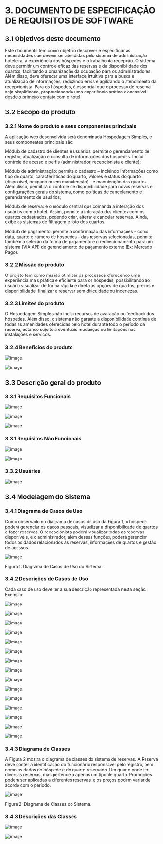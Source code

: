 # 3. DOCUMENTO DE ESPECIFICAÇÃO DE REQUISITOS DE SOFTWARE 


## 3.1 Objetivos deste documento 

Este documento tem como objetivo descrever e especificar as necessidades que devem ser atendidas pelo sistema de administração hoteleira, a experiência dos hóspedes e o trabalho da recepção. O sistema deve permitir um controle eficaz das reservas e da disponibilidade dos quartos, facilitando a organização da ocupação para os administradores. Além disso, deve oferecer uma interface intuitiva para a busca e atualização de informações, reduzindo erros e agilizando o atendimento da recepcionista. Para os hóspedes, é essencial que o processo de reserva seja simplificado, proporcionando uma experiência prática e acessível desde o primeiro contato com o hotel. 

 

## 3.2 Escopo do produto 


### 3.2.1 Nome do produto e seus componentes principais 

A aplicação web desenvolvida será denominada Hospedagem Simples, e seus componentes principais são: 

Módulo de cadastro de clientes e usuários: permite o gerenciamento de registro, atualização e consulta de informações dos hóspedes. Inclui controle de acesso e perfis (administrador, recepcionista e cliente); 

Módulo de administração: permite o cadastro – incluindo informações como tipo de quarto, características do quarto, valores e status do quarto (disponível, ocupado ou em manutenção) - e manutenção dos quartos. Além disso, permitirá o controle de disponibilidade para novas reservas e configurações gerais do sistema, como políticas de cancelamento e gerenciamento de usuários; 

Módulo de reserva: é o módulo central que comanda a interação dos usuários com o hotel. Assim, permite a interação dos clientes com os quartos cadastrados, podendo criar, alterar e cancelar reservas. Ainda, exibe os sistemas de filtragem e foto dos quartos. 

Módulo de pagamento: permite a confirmação das informações - como data, quarto e número de hóspedes - das reservas selecionadas, permite também a seleção da forma de pagamento e o redirecionamento para um sistema (VIA API) de gerenciamento de pagamento externo (Ex: Mercado Pago). 

 

### 3.2.2 Missão do produto 

O projeto tem como missão otimizar os processos oferecendo uma experiência mais prática e eficiente para os hóspedes, possibilitando ao usuário visualizar de forma rápida e direta as opções de quartos, preços e disponibilidade, finalizar e reservar sem dificuldade ou incertezas. 

 

### 3.2.3 Limites do produto 

O Hospedagem Simples não inclui recursos de avaliação ou feedback dos hóspedes. Além disso, o sistema não garante a disponibilidade contínua de todas as amenidades oferecidas pelo hotel durante todo o período da reserva, estando sujeito a eventuais mudanças ou limitações nas instalações e serviços. 

### 3.2.4 Benefícios do produto 

 ![image](https://github.com/user-attachments/assets/34b92d2d-4fa8-4200-8a8d-e5fdc56d8fd3)

![image](https://github.com/user-attachments/assets/228cbfc5-4ba6-4827-992d-251614b08649)



## 3.3 Descrição geral do produto 

 

### 3.3.1 Requisitos Funcionais 

 ![image](https://github.com/user-attachments/assets/73290944-c76e-43ec-80d2-704b0912c034)


 ![image](https://github.com/user-attachments/assets/9ddcdeeb-e2dc-4565-b47f-9c311c4484c8)


![image](https://github.com/user-attachments/assets/aacc8d7a-15c2-48a8-b113-7e698482c4eb)

 

### 3.3.1 Requisitos Não Funcionais 

 
![image](https://github.com/user-attachments/assets/c13c2d10-3060-4aca-a6de-33beabf7e9c0)



![image](https://github.com/user-attachments/assets/aeacdd16-c1bb-4b13-bbb0-f529872c065d)



### 3.3.2 Usuários  

 ![image](https://github.com/user-attachments/assets/b8660e1b-829e-40b6-a24e-b1e8151d97d5)


## 3.4 Modelagem do Sistema 

 

### 3.4.1 Diagrama de Casos de Uso 

Como observado no diagrama de casos de uso da Figura 1, o hóspede poderá gerenciar os dados pessoais, visualizar a disponibilidade de quartos e fazer reservas. O recepcionista poderá visualizar todas as reservas disponíveis, e o administrador, além dessas funções, poderá gerenciar todos os dados relacionados às reservas, informações de quartos e gestão de acessos. 

 
![image](https://github.com/user-attachments/assets/ccf6a084-f7ca-434b-8282-e808d9de077f)



Figura 1: Diagrama de Casos de Uso do Sistema. 

### 3.4.2 Descrições de Casos de Uso 

 

Cada caso de uso deve ter a sua descrição representada nesta seção. Exemplo: 

![image](https://github.com/user-attachments/assets/daea76ff-a708-43a9-a689-c7c38f520b9b)




![image](https://github.com/user-attachments/assets/e0424cb7-ce8a-42a9-92d6-c512770b0841)




![image](https://github.com/user-attachments/assets/b8adefc5-f6b3-460d-aed9-f3ebf203ad67)




![image](https://github.com/user-attachments/assets/aa5d9973-cc2c-4bf7-863f-dbe60a6f746f)




![image](https://github.com/user-attachments/assets/36d933db-422a-4179-8d19-2b0ee75be033)




![image](https://github.com/user-attachments/assets/8561d7ff-c0ca-441d-8b68-a03d83c0fee1)




![image](https://github.com/user-attachments/assets/7ef17311-556e-488b-87c2-c67b8885fa50)




![image](https://github.com/user-attachments/assets/c2f7b74f-8120-4323-ba80-3c7ddff8106b)




![image](https://github.com/user-attachments/assets/ecb462ef-a3f3-406d-96ae-011837c609b3)



![image](https://github.com/user-attachments/assets/062317c1-188c-44b7-92a1-05fb8e23247b)



![image](https://github.com/user-attachments/assets/3c544848-2c0d-431e-89af-4a6bd9335e79)



![image](https://github.com/user-attachments/assets/11d345dc-7951-48d2-9b69-066045a9deec)



![image](https://github.com/user-attachments/assets/bb7c558a-e232-4782-9ee9-536df5df327b)



![image](https://github.com/user-attachments/assets/22c4de51-db20-47bd-a377-78c03ea876aa)



![image](https://github.com/user-attachments/assets/4b819ae3-4e39-4ec2-96b4-3273453d8e47)


### 3.4.3 Diagrama de Classes  

A Figura 2 mostra o diagrama de classes do sistema de reservas. A Reserva deve conter a identificação do funcionário responsável pelo registro, bem como os dados do hóspede e do quarto reservado. Um quarto pode ter diversas reservas, mas pertence a apenas um tipo de quarto. Promoções podem ser aplicadas a diferentes reservas, e os preços podem variar de acordo com o período.


![image](https://github.com/user-attachments/assets/d5103cf1-4a2d-4c02-a6b3-6aa854709380)



Figura 2: Diagrama de Classes do Sistema. 

### 3.4.3 Descrições das Classes  

![image](https://github.com/user-attachments/assets/8e2a8cfb-e8f7-4c52-ae4c-ad0fc7d9f46a)




![image](https://github.com/user-attachments/assets/5caebdf9-7677-4628-9b80-d09c09b03da8)

